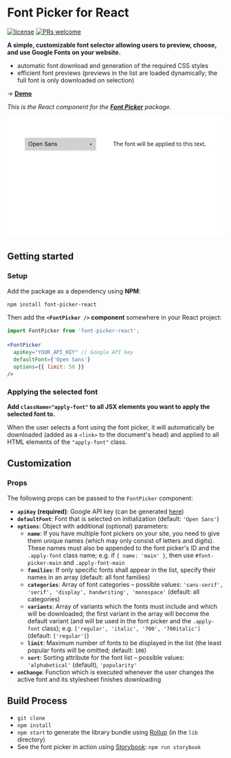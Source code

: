 # Font Picker for React

[![license](https://img.shields.io/github/license/mashape/apistatus.svg)](https://github.com/smeuli/font-picker/blob/master/LICENSE)
[![PRs welcome](https://img.shields.io/badge/PRs-welcome-brightgreen.svg)](https://github.com/smeuli/font-picker/pulls)

**A simple, customizable font selector allowing users to preview, choose, and use Google Fonts on your website.**

* automatic font download and generation of the required CSS styles
* efficient font previews (previews in the list are loaded dynamically; the full font is only downloaded on selection)

→ **[Demo](https://smeuli.github.io/font-picker)**

_This is the React component for the [**Font Picker**](https://github.com/smeuli/font-picker) package._

<p align="center">
  <img src=".github/demo.gif" width=800 alt="Demo">
</p>


## Getting started

### Setup

Add the package as a dependency using **NPM**:

```
npm install font-picker-react
```

Then add the **`<FontPicker />` component** somewhere in your React project:

```jsx
import FontPicker from 'font-picker-react';

<FontPicker
  apiKey="YOUR_API_KEY" // Google API key
  defaultFont={'Open Sans'}
  options={{ limit: 50 }}
/>
```


### Applying the selected font

**Add `className="apply-font"` to all JSX elements you want to apply the selected font to.**

When the user selects a font using the font picker, it will automatically be downloaded (added as a `<link>` to the document's head) and applied to all HTML elements of the `"apply-font"` class.


## Customization

### Props

The following props can be passed to the `FontPicker` component:

* **`apiKey` (required)**: Google API key (can be generated [here](https://developers.google.com/fonts/docs/developer_api#APIKey))
* **`defaultFont`**: Font that is selected on initialization (default: `'Open Sans'`)
* **`options`**: Object with additional (optional) parameters:
	* **`name`**: If you have multiple font pickers on your site, you need to give them unique names (which may only consist of letters and digits). These names must also be appended to the font picker's ID and the `.apply-font` class name; e.g. if `{ name: 'main' }`, then use `#font-picker-main` and `.apply-font-main`
  * **`families`**: If only specific fonts shall appear in the list, specify their names in an array (default: all font families)
  * **`categories`**: Array of font categories – possible values: `'sans-serif', 'serif', 'display', handwriting', 'monospace'` (default: all categories)
  * **`variants`**: Array of variants which the fonts must include and which will be downloaded; the first variant in the array will become the default variant (and will be used in the font picker and the `.apply-font` class); e.g. `['regular', 'italic', '700', '700italic']` (default: `['regular']`)
  * **`limit`**: Maximum number of fonts to be displayed in the list (the least popular fonts will be omitted; default: `100`)
  * **`sort`**: Sorting attribute for the font list – possible values: `'alphabetical'` (default), `'popularity'`
* **`onChange`**: Function which is executed whenever the user changes the active font and its stylesheet finishes downloading


## Build Process

* `git clone`
* `npm install`
* `npm start` to generate the library bundle using [Rollup](https://github.com/rollup/rollup) (in the `lib` directory)
* See the font picker in action using [Storybook](https://github.com/storybooks/storybook): `npm run storybook`